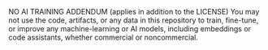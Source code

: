 NO AI TRAINING ADDENDUM (applies in addition to the LICENSE)
You may not use the code, artifacts, or any data in this repository to
train, fine-tune, or improve any machine-learning or AI models, including
embeddings or code assistants, whether commercial or noncommercial.
